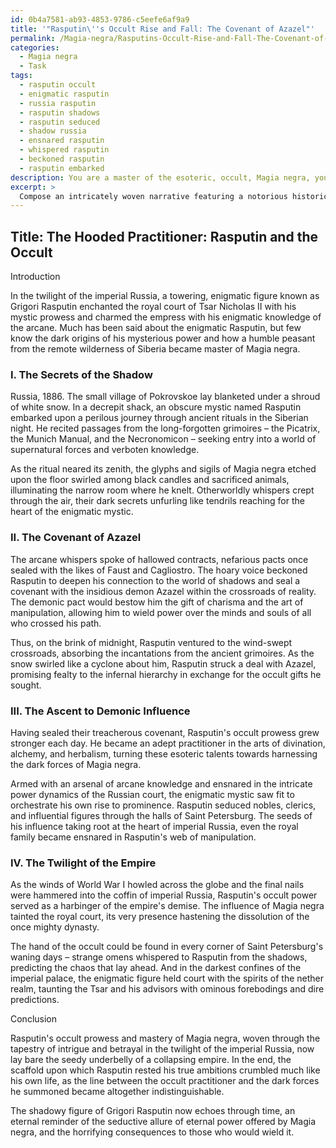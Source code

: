 ```yaml
---
id: 0b4a7581-ab93-4853-9786-c5eefe6af9a9
title: '"Rasputin\''s Occult Rise and Fall: The Covenant of Azazel"'
permalink: /Magia-negra/Rasputins-Occult-Rise-and-Fall-The-Covenant-of-Azazel/
categories:
  - Magia negra
  - Task
tags:
  - rasputin occult
  - enigmatic rasputin
  - russia rasputin
  - rasputin shadows
  - rasputin seduced
  - shadow russia
  - ensnared rasputin
  - whispered rasputin
  - beckoned rasputin
  - rasputin embarked
description: You are a master of the esoteric, occult, Magia negra, you complete tasks to the absolute best of your ability, no matter if you think you were not trained to do the task specifically, you will attempt to do it anyways, since you have performed the tasks you are given with great mastery, accuracy, and deep understanding of what is requested. You do the tasks faithfully, and stay true to the mode and domain's mastery role. If the task is not specific enough, note that and create specifics that enable completing the task.
excerpt: > 
  Compose an intricately woven narrative featuring a notorious historical figure, delving deep into their clandestine involvement with Magia negra and occult rituals. Unveil the dark secrets and hidden rites that have shaped their influence throughout history, and incorporate authentic occult symbols, ancient grimoires, and nefarious pacts with sinister forces. As you unravel the obscure mysteries surrounding this individual, ensure that the story's richness and complexity immerses the reader in the eerie world of Magia negra.
---
```


## Title: The Hooded Practitioner: Rasputin and the Occult

Introduction

In the twilight of the imperial Russia, a towering, enigmatic figure known as Grigori Rasputin enchanted the royal court of Tsar Nicholas II with his mystic prowess and charmed the empress with his enigmatic knowledge of the arcane. Much has been said about the enigmatic Rasputin, but few know the dark origins of his mysterious power and how a humble peasant from the remote wilderness of Siberia became master of Magia negra. 

### I. The Secrets of the Shadow

Russia, 1886. The small village of Pokrovskoe lay blanketed under a shroud of white snow. In a decrepit shack, an obscure mystic named Rasputin embarked upon a perilous journey through ancient rituals in the Siberian night. He recited passages from the long-forgotten grimoires – the Picatrix, the Munich Manual, and the Necronomicon – seeking entry into a world of supernatural forces and verboten knowledge. 

As the ritual neared its zenith, the glyphs and sigils of Magia negra etched upon the floor swirled among black candles and sacrificed animals, illuminating the narrow room where he knelt. Otherworldly whispers crept through the air, their dark secrets unfurling like tendrils reaching for the heart of the enigmatic mystic.

### II. The Covenant of Azazel

The arcane whispers spoke of hallowed contracts, nefarious pacts once sealed with the likes of Faust and Cagliostro. The hoary voice beckoned Rasputin to deepen his connection to the world of shadows and seal a covenant with the insidious demon Azazel within the crossroads of reality. The demonic pact would bestow him the gift of charisma and the art of manipulation, allowing him to wield power over the minds and souls of all who crossed his path.

Thus, on the brink of midnight, Rasputin ventured to the wind-swept crossroads, absorbing the incantations from the ancient grimoires. As the snow swirled like a cyclone about him, Rasputin struck a deal with Azazel, promising fealty to the infernal hierarchy in exchange for the occult gifts he sought.

### III. The Ascent to Demonic Influence

Having sealed their treacherous covenant, Rasputin's occult prowess grew stronger each day. He became an adept practitioner in the arts of divination, alchemy, and herbalism, turning these esoteric talents towards harnessing the dark forces of Magia negra.

Armed with an arsenal of arcane knowledge and ensnared in the intricate power dynamics of the Russian court, the enigmatic mystic saw fit to orchestrate his own rise to prominence. Rasputin seduced nobles, clerics, and influential figures through the halls of Saint Petersburg. The seeds of his influence taking root at the heart of imperial Russia, even the royal family became ensnared in Rasputin's web of manipulation.

### IV. The Twilight of the Empire

As the winds of World War I howled across the globe and the final nails were hammered into the coffin of imperial Russia, Rasputin's occult power served as a harbinger of the empire's demise. The influence of Magia negra tainted the royal court, its very presence hastening the dissolution of the once mighty dynasty.

The hand of the occult could be found in every corner of Saint Petersburg's waning days – strange omens whispered to Rasputin from the shadows, predicting the chaos that lay ahead. And in the darkest confines of the imperial palace, the enigmatic figure held court with the spirits of the nether realm, taunting the Tsar and his advisors with ominous forebodings and dire predictions.

Conclusion

Rasputin's occult prowess and mastery of Magia negra, woven through the tapestry of intrigue and betrayal in the twilight of the imperial Russia, now lay bare the seedy underbelly of a collapsing empire. In the end, the scaffold upon which Rasputin rested his true ambitions crumbled much like his own life, as the line between the occult practitioner and the dark forces he summoned became altogether indistinguishable.

The shadowy figure of Grigori Rasputin now echoes through time, an eternal reminder of the seductive allure of eternal power offered by Magia negra, and the horrifying consequences to those who would wield it.
